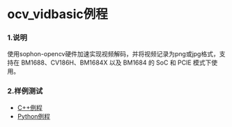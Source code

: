# ocv_vidbasic例程

### 1.说明

使用sophon-opencv硬件加速实现视频解码，并将视频记录为png或jpg格式，支持在 BM1688、CV186H、BM1684X 以及 BM1684 的 SoC 和 PCIE 模式下使用。

### 2.样例测试

- [C++例程](./cpp)
- [Python例程](./python)
